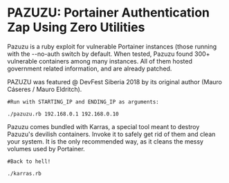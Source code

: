 # PAZUZU: Portainer Authentication Zap Using Zero Utilities

Pazuzu is a ruby exploit for vulnerable Portainer instances (those running with the --no-auth switch by default.
When tested, Pazuzu found 300+ vulnerable containers among many instances. All of them hosted government related information, and are already patched.

PAZUZU was featured @ DevFest Siberia 2018 by its original author (Mauro Cáseres / Mauro Eldritch).
```
#Run with STARTING_IP and ENDING_IP as arguments:

./pazuzu.rb 192.168.0.1 192.168.0.10
```

Pazuzu comes bundled with Karras, a special tool meant to destroy Pazuzu's devilish containers. Invoke it to safely get rid of them and clean your system. It is the only recommended way, as it cleans the messy volumes used by Portainer.

```
#Back to hell!

./karras.rb
```
